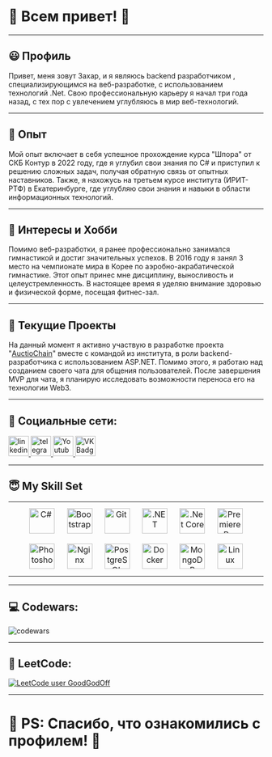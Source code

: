 ﻿# 💖 Всем привет! 💖

---

## 😃 Профиль
Привет, меня зовут Захар, и я являюсь backend разработчиком , специализирующимся на веб-разработке, 
с использованием технологий .Net. Свою профессиональную карьеру я начал три года назад, 
с тех пор с увлечением углубляюсь в мир веб-технологий.

---

## 🎫 Опыт
Мой опыт включает в себя успешное прохождение курса "Шпора" от СКБ Контур в 2022 году, 
где я углубил свои знания по C# и приступил к решению сложных задач, получая обратную связь от опытных наставников. 
Также, я нахожусь на третьем курсе института (ИРИТ-РТФ) в Екатеринбурге, 
где углубляю свои знания и навыки в области информационных технологий.

---

## 🚀 Интересы и Хобби
Помимо веб-разработки, я ранее профессионально занимался гимнастикой и достиг значительных успехов.
В 2016 году я занял 3 место на чемпионате мира в Корее по аэробно-акрабатической гимнастике. 
Этот опыт принес мне дисциплину, выносливость и целеустремленность.
В настоящее время я уделяю внимание здоровью и физической форме, посещая фитнес-зал.

---

## 🎯 Текущие Проекты
На данный момент я активно участвую в разработке проекта "[AuctioChain](https://github.com/Zuguki/AuctioChain)" вместе с командой из института,
в роли backend-разработчика с использованием ASP.NET.
Помимо этого, я работаю над созданием своего чата для общения пользователей.
После завершения MVP для чата, я планирую исследовать возможности переноса его на технологии Web3.

---

## 🤝 Социальные сети:

  <div id="badges">
    <a href="https://www.linkedin.com/in/zakhar-guskov-b517b4256/" target="_blank">
      <img src="https://cdn-icons-png.flaticon.com/512/2504/2504799.png" width="40" height="40" alt="linkedin" />
    </a>
    <a href="https://t.me/GGClubbb" target="_blank">
      <img src="https://cdn-icons-png.flaticon.com/512/2111/2111646.png" width="40" height="40" alt="telegram group" />
    </a>
    <a href="https://www.youtube.com/channel/UCP-DysN39-59DE9MTAXqt6g" target="_blank">
      <img src="https://cdn-icons-png.flaticon.com/512/3670/3670147.png" width="40" height="40" alt="Youtube"/>
    </a>
    <a href="https://vk.com/goodgod17" target="_blank">
      <img src="https://cdn-icons-png.flaticon.com/512/145/145813.png" width="40" height="40" alt="VK Badge"/>
    </a>
  </div>

---

## 😇 My Skill Set
<table><tr><td valign="top" width="33%">

<div align="center">  
<a href="https://docs.microsoft.com/en-us/dotnet/csharp/" target="_blank"><img style="margin: 10px" src="https://profilinator.rishav.dev/skills-assets/csharp-original.svg" alt="C#" height="50" /></a>  
<a href="https://getbootstrap.com/docs/3.4/javascript/" target="_blank"><img style="margin: 10px" src="https://profilinator.rishav.dev/skills-assets/bootstrap-plain.svg" alt="Bootstrap" height="50" /></a>  
<a href="https://github.com/" target="_blank"><img style="margin: 10px" src="https://profilinator.rishav.dev/skills-assets/git-scm-icon.svg" alt="Git" height="50" /></a>  
<a href="https://dotnet.microsoft.com/download/dotnet-framework" target="_blank"><img style="margin: 10px" src="https://profilinator.rishav.dev/skills-assets/dot-net-original-wordmark.svg" alt=".NET" height="50" /></a>  
<a href="https://dotnet.microsoft.com/download" target="_blank"><img style="margin: 10px" src="https://profilinator.rishav.dev/skills-assets/dotnetcore.png" alt=".Net Core" height="50" /></a>  
<a href="https://www.adobe.com/in/products/premiere.html" target="_blank"><img style="margin: 10px" src="https://profilinator.rishav.dev/skills-assets/adobepremierepro.png" alt="Premiere Pro" height="50" /></a>  
<a href="https://www.adobe.com/in/products/photoshop.html" target="_blank"><img style="margin: 10px" src="https://profilinator.rishav.dev/skills-assets/photoshop-plain.svg" alt="Photoshop" height="50" /></a>  
<a href="https://www.nginx.com/" target="_blank"><img style="margin: 10px" src="https://profilinator.rishav.dev/skills-assets/nginx-original.svg" alt="Nginx" height="50" /></a>  
<a href="https://www.postgresql.org/" target="_blank"><img style="margin: 10px" src="https://profilinator.rishav.dev/skills-assets/postgresql-original-wordmark.svg" alt="PostgreSQL" height="50" /></a>  
<a href="https://www.docker.com/" target="_blank"><img style="margin: 10px" src="https://profilinator.rishav.dev/skills-assets/docker-original-wordmark.svg" alt="Docker" height="50" /></a>  
<a href="https://www.mongodb.com/" target="_blank"><img style="margin: 10px" src="https://profilinator.rishav.dev/skills-assets/mongodb-original-wordmark.svg" alt="MongoDB" height="50" /></a>  
<a href="https://www.linux.org/" target="_blank"><img style="margin: 10px" src="https://profilinator.rishav.dev/skills-assets/linux-original.svg" alt="Linux" height="50"/></a>  
</div>
</td></tr></table>

---

## 💻 Codewars:

![codewars](https://www.codewars.com/users/GoodGod17/badges/large)

---

## 🧠 LeetCode:
[![LeetCode user GoodGodOff](https://img.shields.io/badge/dynamic/json?style=for-the-badge&labelColor=black&color=%23ffa116&label=Solved&query=solved&url=https%3A%2F%2Fbadge.xyli.tech/%2Fapi%2Fusers%2FGoodGodOff&logo=leetcode&logoColor=yellow)](https://leetcode.com/GoodGodOff/)

---

# 💖 PS: Спасибо, что ознакомились с профилем! 💖